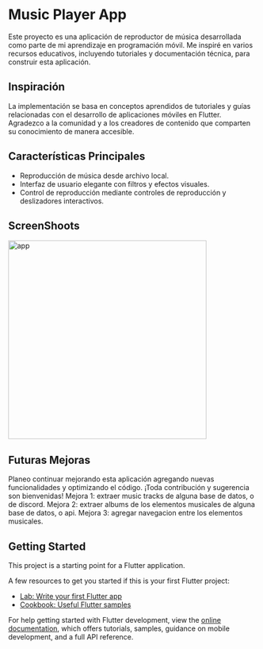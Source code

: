 # Music Player App

Este proyecto es una aplicación de reproductor de música desarrollada como parte de mi aprendizaje en programación móvil. Me inspiré en varios recursos educativos, incluyendo tutoriales y documentación técnica, para construir esta aplicación.

## Inspiración

La implementación se basa en conceptos aprendidos de tutoriales y guías relacionadas con el desarrollo de aplicaciones móviles en Flutter. Agradezco a la comunidad y a los creadores de contenido que comparten su conocimiento de manera accesible.

## Características Principales

- Reproducción de música desde archivo local.
- Interfaz de usuario elegante con filtros y efectos visuales.
- Control de reproducción mediante controles de reproducción y deslizadores interactivos.

## ScreenShoots
<img width="400" alt="app" src="Screenshots/MusicAppScreenShoot.jpeg">

## Futuras Mejoras

Planeo continuar mejorando esta aplicación agregando nuevas funcionalidades y optimizando el código. ¡Toda contribución y sugerencia son bienvenidas!
Mejora 1: extraer music tracks de alguna base de datos, o de discord.
Mejora 2: extraer albums de los elementos musicales de alguna base de datos, o api.
Mejora 3: agregar navegacion entre los elementos musicales.


## Getting Started

This project is a starting point for a Flutter application.

A few resources to get you started if this is your first Flutter project:

- [Lab: Write your first Flutter app](https://docs.flutter.dev/get-started/codelab)
- [Cookbook: Useful Flutter samples](https://docs.flutter.dev/cookbook)

For help getting started with Flutter development, view the
[online documentation](https://docs.flutter.dev/), which offers tutorials,
samples, guidance on mobile development, and a full API reference.
